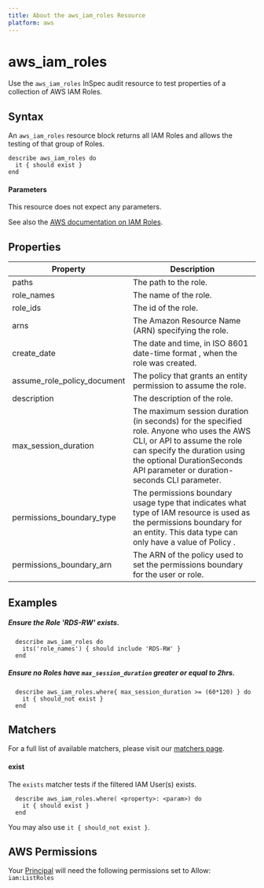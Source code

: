 ```yaml
---
title: About the aws_iam_roles Resource
platform: aws
---
```


# aws\_iam\_roles

Use the `aws_iam_roles` InSpec audit resource to test properties of a collection of AWS IAM Roles.

## Syntax

An `aws_iam_roles` resource block returns all IAM Roles and allows the testing of that group of Roles.

    describe aws_iam_roles do
      it { should exist }
    end

#### Parameters

This resource does not expect any parameters.

See also the [AWS documentation on IAM Roles](https://docs.aws.amazon.com/IAM/latest/UserGuide/id_roles.html).

## Properties 
    
|Property                    | Description|
| ---                        | --- |
|paths                        | The path to the role. |
|role_names                   | The name of the role. |
|role_ids                     | The id of the role. |
|arns                         | The Amazon Resource Name (ARN) specifying the role. |
|create_date                 | The date and time, in ISO 8601 date-time format , when the role was created. |
|assume_role_policy_document | The policy that grants an entity permission to assume the role. |
|description                 | The description of the role. |
|max_session_duration        | The maximum session duration (in seconds) for the specified role. Anyone who uses the AWS CLI, or API to assume the role can specify the duration using the optional DurationSeconds API parameter or duration-seconds CLI parameter. |
|permissions_boundary_type   | The permissions boundary usage type that indicates what type of IAM resource is used as the permissions boundary for an entity. This data type can only have a value of Policy . |
|permissions_boundary_arn    | The ARN of the policy used to set the permissions boundary for the user or role. |

## Examples

##### Ensure the Role 'RDS-RW' exists.
      describe aws_iam_roles do
        its('role_names') { should include 'RDS-RW' }
      end
      
##### Ensure no Roles have `max_session_duration` greater or equal to 2hrs.
      describe aws_iam_roles.where{ max_session_duration >= (60*120) } do
        it { should_not exist }
      end
      
## Matchers

For a full list of available matchers, please visit our [matchers page](https://www.inspec.io/docs/reference/matchers/).

#### exist

The `exists` matcher tests if the filtered IAM User(s) exists.

      describe aws_iam_roles.where( <property>: <param>) do
        it { should exist }
      end
You may also use `it { should_not exist }`.
    
## AWS Permissions

Your [Principal](https://docs.aws.amazon.com/IAM/latest/UserGuide/intro-structure.html#intro-structure-principal) will need the following permissions set to Allow: 
`iam:ListRoles` 
